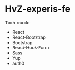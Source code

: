# HvZ-experis-fe

Tech-stack:

- React
- React-Bootstrap
- Bootstrap
- React-Hook-Form
- Sass
- Yup
- auth0
